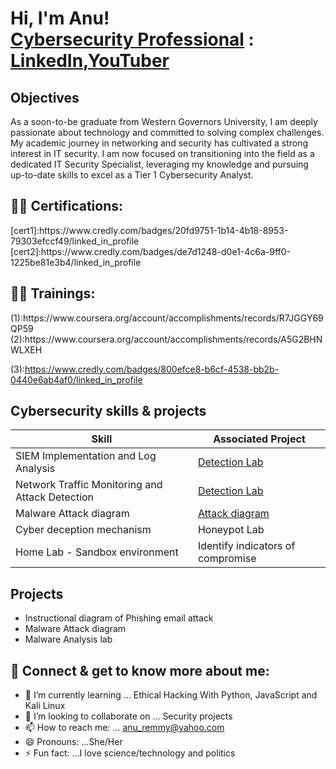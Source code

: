 <h1>Hi, I'm Anu! 
<br/><a href="https://github.com/">Cybersecurity Professional</a> : <a href="https://www.linkedin.com/in/anu-famurewa/">LinkedIn</a>,<a href="https://www.youtube.com/c/joshmadakor">YouTuber</a></h1>

## Objectives
As a soon-to-be graduate from Western Governors University, I am deeply passionate about technology and committed to solving complex challenges. My academic journey in networking and security has cultivated a strong interest in IT security. I am now focused on transitioning into the field as a dedicated IT Security Specialist, leveraging my knowledge and pursuing up-to-date skills to excel as a Tier 1 Cybersecurity Analyst.

<h2>👨‍💻 Certifications:</h2> 
[cert1]:https://www.credly.com/badges/20fd9751-1b14-4b18-8953-79303efccf49/linked_in_profile 
[cert2]:https://www.credly.com/badges/de7d1248-d0e1-4c6a-9ff0-1225be81e3b4/linked_in_profile 

<h2>👨‍💻 Trainings:</h2> 
(1):https://www.coursera.org/account/accomplishments/records/R7JGGY69QP59
(2):https://www.coursera.org/account/accomplishments/records/A5G2BHNWLXEH 

(3):https://www.credly.com/badges/800efce8-b6cf-4538-bb2b-0440e6ab4af0/linked_in_profile


## Cybersecurity skills & projects

| Skill                                         | Associated Project         |
|-----------------------------------------------|----------------------------|
| SIEM Implementation and Log Analysis            | <a href="https://google.com">Detection Lab</a>|
| Network Traffic Monitoring and Attack Detection | <a href="https://google.com">Detection Lab</a>|
| Malware Attack diagram                          |<a href="https://(https://app.diagrams.net/)">Attack diagram </a>|
| Cyber deception mechanism                       | Honeypot Lab|
| Home Lab - Sandbox environment                  |Identify indicators of compromise|

<h2> Projects </h2>

- Instructional diagram of Phishing email attack
- Malware Attack diagram
- Malware Analysis lab

<h2> 🤳 Connect & get to know more about me:</h2>

- 🌱 I’m currently learning ...  Ethical Hacking With Python, JavaScript and Kali Linux
- 👯 I’m looking to collaborate on ... Security projects
- 📫 How to reach me: ... anu_remmy@yahoo.com
- 😄 Pronouns: ...She/Her
- ⚡ Fun fact: ...I love science/technology and politics


